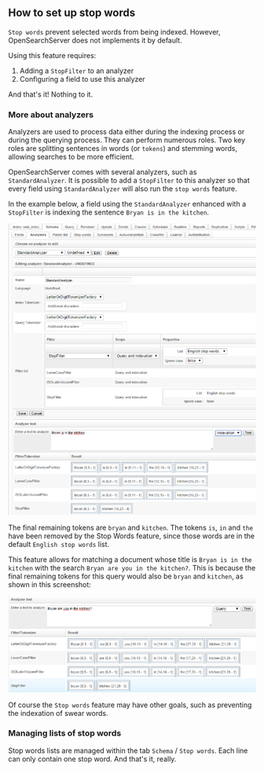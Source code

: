 ## How to set up stop words

`Stop words` prevent selected words from being indexed. However, OpenSearchServer does not implements it by default.

Using this feature requires:

1. Adding a `StopFilter` to an analyzer
2. Configuring a field to use this analyzer

And that's it! Nothing to it.

### More about analyzers

Analyzers are used to process data either during the indexing process or during the querying process. They can perform numerous roles. Two key roles are splitting sentences in words (or `tokens`) and stemming words, allowing searches to be more efficient.

OpenSearchServer comes with several analyzers, such as `StandardAnalyzer`. It is possible to add a `StopFilter` to this analyzer so that every field using `StandardAnalyzer` will also run the `stop words` feature.

In the example below, a field using the `StandardAnalyzer` enhanced with a `StopFilter` is indexing the sentence `Bryan is in the kitchen`.

![Stop words](stopwords1.png)

The final remaining tokens are `bryan` and `kitchen`. The tokens `is`, `in` and `the` have been removed by the Stop Words feature, since those words are in the default `English stop words` list.

This feature allows for matching a document whose title is `Bryan is in the kitchen` with the search `Bryan are you in the kitchen?`. This is because the final remaining tokens for this query would also be `bryan` and `kitchen`, as shown in this screenshot:

![Stop words](stopwords2.png)

Of course the `Stop words` feature may have other goals, such as preventing the indexation of swear words.

### Managing lists of stop words

Stop words lists are managed within the tab `Schema` / `Stop words`. Each line can only contain one stop word. And that's it, really.
